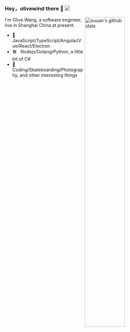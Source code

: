 ### Hey，olivewind there 👋 ![](https://visitor-badge.glitch.me/badge?page_id=olivewind.olivewind)

<img align="right" alt="ouuan's github stats" width="50%" src="https://github-readme-stats.vercel.app/api?username=olivewind&show_icons=true">



I'm Olive.Wang, a software engineer, live in Shanghai China at present.

- 🎁  &nbsp; JavaScript/TypeScript/Angular/Vue/React/Electron
- 🛠  &nbsp; Nodejs/Golang/Python, a little bit of C#
- 🎿  &nbsp; Coding/Skateboarding/Photography, and other interesting things
